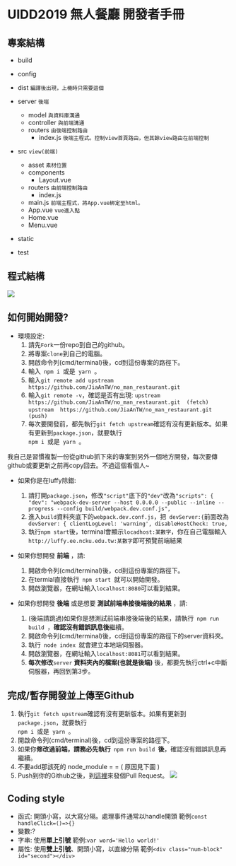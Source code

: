 
# UIDD2019 無人餐廳 開發者手冊
## 專案結構
* build
* config
* dist `編譯後出現，上機時只需要這個`
* server `後端`
  * model `與資料庫溝通`
  * controller `與前端溝通`
  * routers `由後端控制路由`
    * index.js `後端主程式。控制view首頁路由，但其餘view路由在前端控制`
* src `view(前端)`
  * asset `素材位置`
  * components
      * Layout.vue
  * routers `由前端控制路由`
      * index.js
  * main.js `前端主程式，將App.vue綁定至html。`
  * App.vue `vue進入點`
  * Home.vue
  * Menu.vue 

* static
* test

## 程式結構
![](https://i.imgur.com/jLOHEBg.jpg)

## 如何開始開發?
* 環境設定:
    1. 請先<code>Fork</code>一份repo到自己的github。
    2. 將專案<code>clone</code>到自己的電腦。
    3. 開啟命令列(cmd/terminal)後，cd到這份專案的路徑下。
    4. 輸入<code>  npm i  </code>或是<code>  yarn  </code>。
    5. 輸入` git remote add upstream https://github.com/JiaAnTW/no_man_restaurant.git  `
    6. 輸入` git remote -v `，確認是否有出現:
`upstream  https://github.com/JiaAnTW/no_man_restaurant.git  (fetch)`
`upstream  https://github.com/JiaAnTW/no_man_restaurant.git  (push)`
    7. 每次要開發前，都先執行` git fetch upstream `確認有沒有更新版本。如果有更新到`package.json`，就要執行<code>  npm i  </code>或是<code>  yarn  </code>。

我自己是習慣複製一份從github抓下來的專案到另外一個地方開發，每次要傳github或要更新之前再copy回去。不過這個看個人~


* 如果你是在luffy除錯:
    1. 請打開`package.json`，修改`"script"`底下的`"dev"`改為`"scripts": {
    "dev": "webpack-dev-server --host 0.0.0.0 --public --inline --progress --config build/webpack.dev.conf.js",`
    2. 進入`build`資料夾底下的`webpack.dev.conf.js`，把` devServer:{`前面改為` devServer: {
    clientLogLevel: 'warning',
    disableHostCheck: true,`
    3. 執行`npm start`後，terminal會顯示`locadhost:某數字`，你在自己電腦輸入`http://luffy.ee.ncku.edu.tw:某數字`即可預覽前端結果

* 如果你想開發 **前端** ，請:
    1. 開啟命令列(cmd/terminal)後，cd到這份專案的路徑下。
    2. 在termial直接執行`  npm start  `就可以開始開發。
    3. 開啟瀏覽器，在網址輸入`localhost:8080`可以看到結果。

* 如果你想開發 **後端** 或是想要 **測試前端串接後端後的結果** ，請:
    1. (後端請跳過)如果你是想測試前端串接後端後的結果，請執行`  npm run build  `，**確認沒有錯誤訊息後**繼續。
    2. 開啟命令列(cmd/terminal)後，cd到這份專案的路徑下的server資料夾。
    3. 執行`  node index  `就會建立本地端伺服器。
    4. 開啟瀏覽器，在網址輸入`localhost:8081`可以看到結果。
    5. **每次修改**`server` **資料夾內的檔案(也就是後端)** 後，都要先執行ctrl+c中斷伺服器，再回到第3步。

## 完成/暫存開發並上傳至Github
1. 執行` git fetch upstream `確認有沒有更新版本。如果有更新到`package.json`，就要執行<code>  npm i  </code>或是<code>  yarn  </code>。
2. 開啟命令列(cmd/terminal)後，cd到這份專案的路徑下。
3. 如果你**修改過前端，請務必先執行**`  npm run build  `**後**，確認沒有錯誤訊息再繼續。
4. 不要add那該死的 node_module = = ( 原因見下圖 )
5. Push到你的Github之後，到[這裡](https://github.com/JiaAnTW/no_man_restaurant/pulls)來發個Pull Request。
![](https://1.bp.blogspot.com/-ioAjKF2q2OY/XDK3qrApmvI/AAAAAAAABv8/U21gT-8HyE0lCAlnolGc30aWMM1RbNjJQCLcBGAs/s1600/02.jpg)




## Coding style
* 函式: 開頭小寫，以大寫分隔。處理事件通常以handle開頭
  範例`const handleClick=()=>{}`
* 變數:?
* 字串: 使用**單上引號**
  範例:`var word='Hello world!'`
* 屬性: 使用**雙上引號**、開頭小寫，以直線分隔
  範例`<div class="num-block" id="second"></div>`
